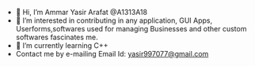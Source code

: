 - 👋 Hi, I’m Ammar Yasir Arafat @A1313A18
- 👀 I’m interested in contributing in any application, GUI Apps, Userforms,softwares used for managing Businesses and other custom softwares fascinates me.
- 🌱 I’m currently learning C++
-   Contact me by e-mailing
    Email Id: yasir997077@gmail.com
<!---
A1313A18/A1313A18 is a ✨ special ✨ repository because its `README.md` (this file) appears on your GitHub profile.
You can click the Preview link to take a look at your changes.
--->
